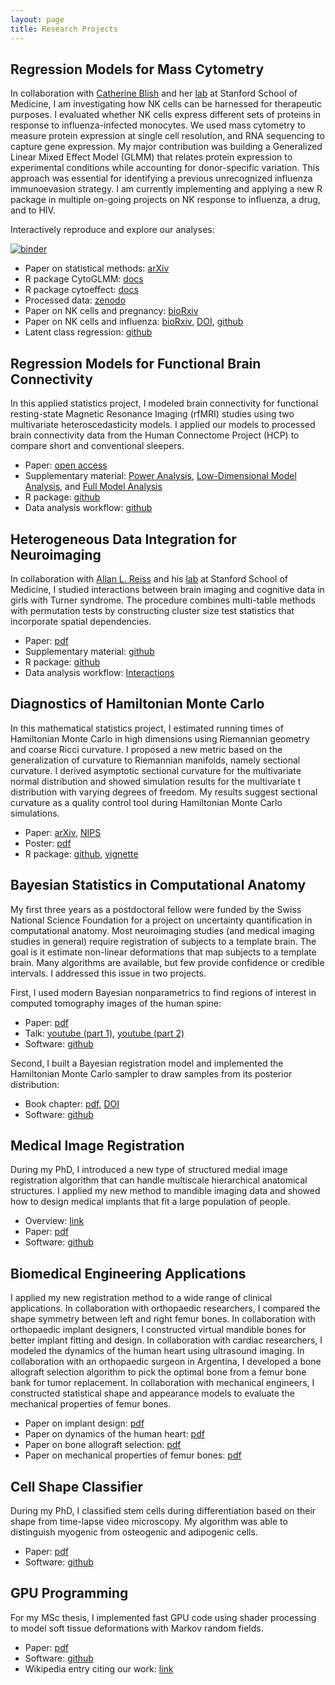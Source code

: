 ```yaml
---
layout: page
title: Research Projects
---
```


## Regression Models for Mass Cytometry

In collaboration with [Catherine Blish](https://med.stanford.edu/profiles/catherine-blish) and her [lab](https://sites.stanford.edu/blishlab/) at Stanford School of Medicine, I am investigating how NK cells can be harnessed for therapeutic purposes. I evaluated whether NK cells express different sets of proteins in response to influenza-infected monocytes. We used mass cytometry to measure protein expression at single cell resolution, and RNA sequencing to capture gene expression. My major contribution was building a Generalized Linear Mixed Effect Model (GLMM) that relates protein expression to experimental conditions while accounting for donor-specific variation. This approach was essential for identifying a previous unrecognized influenza immunoevasion strategy. I am currently implementing and applying a new R package in multiple on-going projects on NK response to influenza, a drug, and to HIV.

Interactively reproduce and explore our analyses:

[![binder](http://mybinder.org/badge_logo.svg)](https://mybinder.org/v2/gh/ChristofSeiler/cytoeffect_binder/master?urlpath=rstudio)

* Paper on statistical methods: [arXiv](http://arxiv.org/abs/1903.07976)
* R package CytoGLMM: [docs](https://christofseiler.github.io/CytoGLMM/)
* R package cytoeffect: [docs](https://christofseiler.github.io/cytoeffect/)
* Processed data: [zenodo](https://zenodo.org/record/2597291#.XJH9JBNKhTY)
* Paper on NK cells and pregnancy: [bioRxiv](https://doi.org/10.1101/349084)
* Paper on NK cells and influenza: [bioRxiv](https://doi.org/10.1101/148528), [DOI](http://dx.doi.org/10.4049/jimmunol.1800161), [github](https://github.com/ChristofSeiler/nk_influenza)
* Latent class regression: [github](https://github.com/ChristofSeiler/Ascona_Talk)

## Regression Models for Functional Brain Connectivity

In this applied statistics project, I modeled brain connectivity for functional resting-state Magnetic Resonance Imaging (rfMRI) studies using two multivariate heteroscedasticity models. I applied our models to processed brain connectivity data from the Human Connectome Project (HCP) to compare short and conventional sleepers.

* Paper: [open access](https://doi.org/10.3389/fnins.2017.00696)
* Supplementary material: [Power Analysis](https://christofseiler.github.io/CovRegFC_HCP/Power.html), [Low-Dimensional Model Analysis](https://christofseiler.github.io/CovRegFC_HCP/Low_Dimensional.html), and [Full Model Analysis](https://christofseiler.github.io/CovRegFC_HCP/Full.html)
* R package: [github](https://github.com/ChristofSeiler/CovRegFC)
* Data analysis workflow: [github](https://github.com/ChristofSeiler/CovRegFC_HCP)

## Heterogeneous Data Integration for Neuroimaging

In collaboration with [Allan L. Reiss](https://med.stanford.edu/profiles/allan-reiss) and his [lab](http://cibsr.stanford.edu/) at Stanford School of Medicine, I studied interactions between brain imaging and cognitive data in girls with Turner syndrome. The procedure combines multi-table methods with permutation tests by constructing cluster size test statistics that incorporate spatial dependencies.

* Paper: [pdf](https://christofseiler.github.io/braincog/BrainCognitionArticle_Neuroinformatics.pdf)
* Supplementary material: [github](https://github.com/ChristofSeiler/braincog_manuscript)
* R package: [github](https://github.com/ChristofSeiler/braincog)
* Data analysis workflow: [Interactions](https://christofseiler.github.io/braincog/supplementary_materials/Interactions_2.html)

## Diagnostics of Hamiltonian Monte Carlo

In this mathematical statistics project, I estimated running times of Hamiltonian Monte Carlo in high dimensions using Riemannian geometry and coarse Ricci curvature. I proposed a new metric based on the generalization of curvature to Riemannian manifolds, namely sectional curvature. I derived asymptotic sectional curvature for the multivariate normal distribution and showed simulation results for the multivariate t distribution with varying degrees of freedom. My results suggest sectional curvature as a quality control tool during Hamiltonian Monte Carlo simulations.

* Paper: [arXiv](http://arxiv.org/abs/1407.1114), [NIPS](http://papers.nips.cc/paper/5500-positive-curvature-and-hamiltonian-monte-carlo.pdf)
* Poster: [pdf](https://christofseiler.github.io/NIPS-Poster.pdf)
* R package: [github](https://github.com/ChristofSeiler/curvature), [vignette](https://christofseiler.github.io/vignettes/curvature.html)

## Bayesian Statistics in Computational Anatomy

My first three years as a postdoctoral fellow were funded by the Swiss National Science Foundation for a project on uncertainty quantification in computational anatomy. Most neuroimaging studies (and medical imaging studies in general) require registration of subjects to a template brain. The goal is it estimate non-linear deformations that map subjects to a template brain. Many algorithms are available, but few provide confidence or credible intervals. I addressed this issue in two projects.

First, I used modern Bayesian nonparametrics to find regions of interest in computed tomography images of the human spine:

* Paper: [pdf](https://hal.inria.fr/hal-00847185/document)
* Talk: [youtube (part 1)](https://www.youtube.com/watch?v=KZO-EaJ6Qrc), [youtube (part 2)](https://www.youtube.com/watch?v=B22UeW_wOpg)
* Software: [github](https://github.com/ChristofSeiler/BayesianNonparametrics.git)

Second, I built a Bayesian registration model and implemented the Hamiltonian Monte Carlo sampler to draw samples from its posterior distribution:

* Book chapter: [pdf](https://christofseiler.github.io/Preprint_Bayesian_CA.pdf), [DOI](https://www.elsevier.com/books/statistical-shape-and-deformation-analysis/zheng/978-0-12-810493-4)
* Software: [github](https://github.com/ChristofSeiler/BayesianImageRegistration)

## Medical Image Registration

During my PhD, I introduced a new type of structured medial image registration algorithm that can handle multiscale hierarchical anatomical structures. I applied my new method to mandible imaging data and showed how to design medical implants that fit a large population of people.

* Overview: [link](https://christofseiler.github.io/phd)
* Paper: [pdf](http://www.inria.fr/sophia/asclepios/Publications/Christof.Seiler/SeilerPolyaffineTransformationTreesMedIA2012.pdf)
* Software: [github](https://github.com/ChristofSeiler/PolyaffineTransformationTrees.git)

## Biomedical Engineering Applications

I applied my new registration method to a wide range of clinical applications. In collaboration with orthopaedic researchers, I compared the shape symmetry between left and right femur bones. In collaboration with orthopaedic implant designers, I constructed virtual mandible bones for better implant fitting and design. In collaboration with cardiac researchers, I modeled the dynamics of the human heart using ultrasound imaging. In collaboration with an orthopaedic surgeon in Argentina, I developed a bone allograft selection algorithm to pick the optimal bone from a femur bone bank for tumor replacement. In collaboration with mechanical engineers, I constructed statistical shape and appearance models to evaluate the mechanical properties of femur bones.

* Paper on implant design: [pdf](http://www.mauricioreyes.me/Publications/BouMiccai2012.pdf)
* Paper on dynamics of the human heart: [pdf](http://hal.inria.fr/hal-00840041/PDF/MICCAI_mcleod_2013.pdf)
* Paper on bone allograft selection: [pdf](http://www-sop.inria.fr/asclepios/Publications/Christof.Seiler/RitaccoSeilerCTB2012.pdf)
* Paper on mechanical properties of femur bones: [pdf](http://www.mauricioreyes.me/Publications/BonarettiMEP2014.pdf)

## Cell Shape Classifier

During my PhD, I classified stem cells during differentiation based on their shape from time-lapse video microscopy. My algorithm was able to distinguish myogenic from osteogenic and adipogenic cells.

* Paper: [pdf](https://pdfs.semanticscholar.org/a1f2/856b339318fd751d77a9cde70ffc07d9e863.pdf)
* Software: [github](https://github.com/ChristofSeiler/CellShapeClassifier)

## GPU Programming

For my MSc thesis, I implemented fast GPU code using shader processing to model soft tissue deformations with Markov random fields.

* Paper: [pdf](https://christofseiler.github.io/PaperHMRFDeformationGPU.pdf)
* Software: [github](https://github.com/ChristofSeiler/SoftTissueDeformations.git)
* Wikipedia entry citing our work: [link](https://en.wikipedia.org/wiki/Write-only_memory_(engineering)#cite_ref-7)
